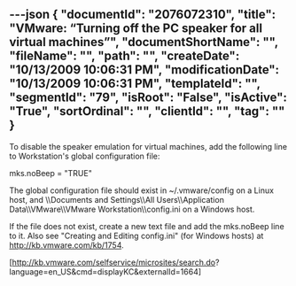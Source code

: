 ---json
{
  "documentId": "2076072310",
  "title": "VMware: “Turning off the PC speaker for all virtual machines”",
  "documentShortName": "",
  "fileName": "",
  "path": "",
  "createDate": "10/13/2009 10:06:31 PM",
  "modificationDate": "10/13/2009 10:06:31 PM",
  "templateId": "",
  "segmentId": "79",
  "isRoot": "False",
  "isActive": "True",
  "sortOrdinal": "",
  "clientId": "",
  "tag": ""
}
---

To disable the speaker emulation for virtual machines, add the following line to Workstation's global configuration file:

mks.noBeep = &quot;TRUE&quot;

The global configuration file should exist in ~/.vmware/config on a Linux host, and &bsol;&bsol;Documents and Settings&bsol;&bsol;All Users&bsol;&bsol;Application Data&bsol;&bsol;VMware&bsol;&bsol;VMware Workstation&bsol;&bsol;config.ini on a Windows host.

If the file does not exist, create a new text file and add the mks.noBeep line to it. Also see &quot;Creating and Editing config.ini&quot; (for Windows hosts) at http://kb.vmware.com/kb/1754.

[http://kb.vmware.com/selfservice/microsites/search.do?
    language=en_US&cmd=displayKC&externalId=1664]
